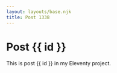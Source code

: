 ```yaml
---
layout: layouts/base.njk
title: Post 1338
---
```


# Post {{ id }}

This is post {{ id }} in my Eleventy project.
